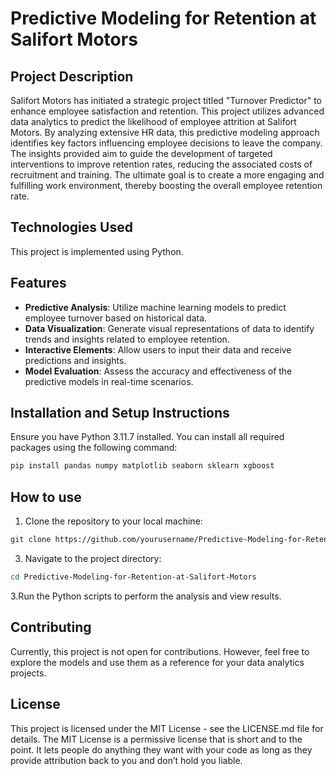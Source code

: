 # Predictive Modeling for Retention at Salifort Motors

## Project Description

Salifort Motors has initiated a strategic project titled "Turnover Predictor" to enhance employee satisfaction and retention. This project utilizes advanced data analytics to predict the likelihood of employee attrition at Salifort Motors. By analyzing extensive HR data, this predictive modeling approach identifies key factors influencing employee decisions to leave the company. The insights provided aim to guide the development of targeted interventions to improve retention rates, reducing the associated costs of recruitment and training. The ultimate goal is to create a more engaging and fulfilling work environment, thereby boosting the overall employee retention rate.

## Technologies Used

This project is implemented using Python.

## Features

- **Predictive Analysis**: Utilize machine learning models to predict employee turnover based on historical data.
- **Data Visualization**: Generate visual representations of data to identify trends and insights related to employee retention.
- **Interactive Elements**: Allow users to input their data and receive predictions and insights.
- **Model Evaluation**: Assess the accuracy and effectiveness of the predictive models in real-time scenarios.

## Installation and Setup Instructions

Ensure you have Python 3.11.7 installed. You can install all required packages using the following command:

```bash
pip install pandas numpy matplotlib seaborn sklearn xgboost
```

## How to use
1. Clone the repository to your local machine:
```bash
git clone https://github.com/yourusername/Predictive-Modeling-for-Retention-at-Salifort-Motors.git
```

3. Navigate to the project directory:
```bash
cd Predictive-Modeling-for-Retention-at-Salifort-Motors
```
3.Run the Python scripts to perform the analysis and view results.

## Contributing
Currently, this project is not open for contributions. However, feel free to explore the models and use them as a reference for your data analytics projects.

## License
This project is licensed under the MIT License - see the LICENSE.md file for details. The MIT License is a permissive license that is short and to the point. It lets people do anything they want with your code as long as they provide attribution back to you and don’t hold you liable.

